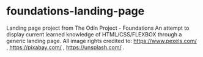 # foundations-landing-page
Landing page project from The Odin Project - Foundations
An attempt to display current learned knowledge of HTML/CSS/FLEXBOX through a generic landing page.
All image rights credited to: https://www.pexels.com/ , https://pixabay.com/ , https://unsplash.com/ .
